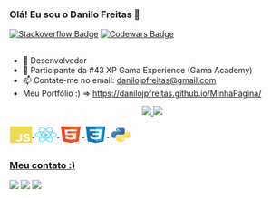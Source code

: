 ### Olá! Eu sou o Danilo Freitas 👋

[![Stackoverflow Badge](https://img.shields.io/badge/-Stackoverflow-4CA143?style=flat-square&logo=Stackoverflow&logoColor=white&link=https://stackoverflow.com/users/19333888/danilo-freitas)](https://stackoverflow.com/users/19333888/danilo-freitas)
[![Codewars Badge](https://www.codewars.com/users/danilojpfreitas/badges/micro)](https://www.codewars.com/users/danilojpfreitas/badges/micro)

##

- 🔭 Desenvolvedor
- 🌱 Participante da #43 XP Gama Experience (Gama Academy)
- 📫 Contate-me no email: danilojpfreitas@gmail.com
- Meu Portfólio :) => https://danilojpfreitas.github.io/MinhaPagina/

<div style="display: inline_block"  align="center">
  <a href="https://github.com/danilojpfreitas">
  <img height="180em" src="https://github-readme-stats.vercel.app/api?username=danilojpfreitas&show_icons=true&theme=dark&include_all_commits=true&count_private=true"/>
  <img height="180em" src="https://github-readme-stats.vercel.app/api/top-langs/?username=danilojpfreitas&layout=compact&langs_count=7&theme=dark"/>
</div> 
<div style="display: inline_block"><br>
  <img align="center" alt="Danilo-Js" height="30" width="40" src="https://raw.githubusercontent.com/devicons/devicon/master/icons/javascript/javascript-plain.svg">
  <img align="center" alt="Danilo-React" height="30" width="40" src="https://raw.githubusercontent.com/devicons/devicon/master/icons/react/react-original.svg">
  <img align="center" alt="Danilo-HTML" height="30" width="40" src="https://raw.githubusercontent.com/devicons/devicon/master/icons/html5/html5-original.svg">
  <img align="center" alt="Rafa-Danilo" height="30" width="40" src="https://raw.githubusercontent.com/devicons/devicon/master/icons/css3/css3-original.svg">
  <img align="center" alt="Danilo-Python" height="30" width="40" src="https://raw.githubusercontent.com/devicons/devicon/master/icons/python/python-original.svg">
</div>
  
  ##
  
  ### Meu contato :)
  
  <div> 
  <a align="center" href="https://www.linkedin.com/in/danilo-freitas-dev/" target="_blank"><img src="https://img.shields.io/badge/-LinkedIn-%230077B5?style=for-the-badge&logo=linkedin&logoColor=white" target="_blank"></a> 
  <a align="center" href = "mailto:danilojpfreitas@gmail.com"><img src="https://img.shields.io/badge/-Gmail-%23333?style=for-the-badge&logo=gmail&logoColor=white" target="_blank"></a>
  <a align="center" href="https://instagram.com/danilojpfreitas" target="_blank"><img src="https://img.shields.io/badge/-Instagram-%23E4405F?style=for-the-badge&logo=instagram&logoColor=white" target="_blank"></a>
  <div/>
  
